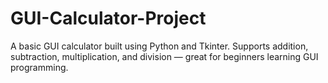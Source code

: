 # GUI-Calculator-Project
A basic GUI calculator built using Python and Tkinter. Supports addition, subtraction, multiplication, and division — great for beginners learning GUI programming.
